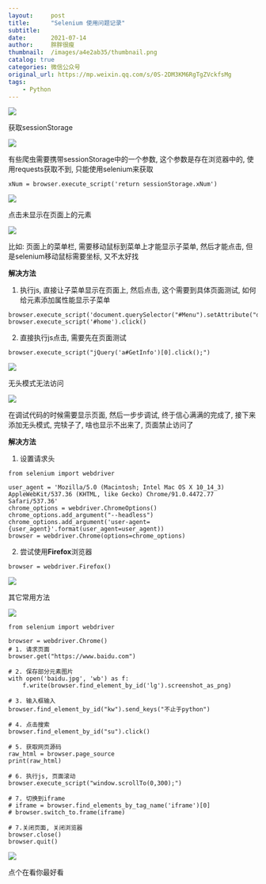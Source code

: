 ```yaml
---
layout:     post
title:      "Selenium 使用问题记录"
subtitle:   
date:       2021-07-14
author:     胖胖很瘦
thumbnail:  /images/a4e2ab35/thumbnail.png
catalog: true
categories: 微信公众号
original_url: https://mp.weixin.qq.com/s/0S-2DM3KM6RgTgZVckfsMg
tags:
    - Python
---
```


![](/images/a4e2ab35/1.png)

获取sessionStorage

![](/images/a4e2ab35/2.png)

有些爬虫需要携带sessionStorage中的一个参数, 这个参数是存在浏览器中的, 使用requests获取不到, 只能使用selenium来获取

```
xNum = browser.execute_script('return sessionStorage.xNum')
```

![](/images/a4e2ab35/3.png)

点击未显示在页面上的元素

![](/images/a4e2ab35/4.png)

比如: 页面上的菜单栏, 需要移动鼠标到菜单上才能显示子菜单, 然后才能点击, 但是selenium移动鼠标需要坐标, 又不太好找

**解决方法**

1. 执行js, 直接让子菜单显示在页面上, 然后点击, 这个需要到具体页面测试, 如何给元素添加属性能显示子菜单

```
browser.execute_script('document.querySelector("#Menu").setAttribute("display","block")')
browser.execute_script('#home').click()
```

2. 直接执行js点击, 需要先在页面测试

```
browser.execute_script("jQuery('a#GetInfo')[0].click();")
```

![](/images/a4e2ab35/5.png)

无头模式无法访问

![](/images/a4e2ab35/6.png)

在调试代码的时候需要显示页面, 然后一步步调试, 终于信心满满的完成了, 接下来添加无头模式, 完犊子了, 啥也显示不出来了, 页面禁止访问了

**解决方法**

1. 设置请求头

```
from selenium import webdriver

user_agent = 'Mozilla/5.0 (Macintosh; Intel Mac OS X 10_14_3) AppleWebKit/537.36 (KHTML, like Gecko) Chrome/91.0.4472.77 Safari/537.36'
chrome_options = webdriver.ChromeOptions()
chrome_options.add_argument("--headless")
chrome_options.add_argument('user-agent={user_agent}'.format(user_agent=user_agent))
browser = webdriver.Chrome(options=chrome_options)
```

2. 尝试使用**Firefox**浏览器

```
browser = webdriver.Firefox()
```

![](/images/a4e2ab35/7.png)

其它常用方法

![](/images/a4e2ab35/8.png)

```
from selenium import webdriver

browser = webdriver.Chrome()
# 1. 请求页面
browser.get("https://www.baidu.com")

# 2. 保存部分元素图片
with open('baidu.jpg', 'wb') as f:
    f.write(browser.find_element_by_id('lg').screenshot_as_png)

# 3. 输入框输入
browser.find_element_by_id("kw").send_keys("不止于python")

# 4. 点击搜索
browser.find_element_by_id("su").click()

# 5. 获取网页源码
raw_html = browser.page_source
print(raw_html)

# 6. 执行js, 页面滚动
browser.execute_script("window.scrollTo(0,300);")

# 7. 切换到iframe
# iframe = browser.find_elements_by_tag_name('iframe')[0]
# browser.switch_to.frame(iframe)

# 7.关闭页面, 关闭浏览器 
browser.close()
browser.quit()
```

![](/images/a4e2ab35/9.png)

点个在看你最好看